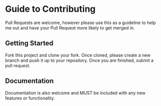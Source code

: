 Guide to Contributing
=====================

Pull Requests are welcome, however please use this as a guideline to help me
out and have your Pull Request more likely to get merged in.

## Getting Started

Fork this project and clone your fork. Once cloned, please create a new branch
and push it up to your repository. Once you are finished, submit a pull request.

## Documentation

Documentation is also welcome and MUST be included with any new features or
functionality.
